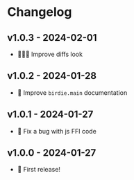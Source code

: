 # Changelog

## v1.0.3 - 2024-02-01

- 🧑🏻‍💻 Improve diffs look

## v1.0.2 - 2024-01-28

- 📝 Improve `birdie.main` documentation

## v1.0.1 - 2024-01-27

- 🐛 Fix a bug with js FFI code

## v1.0.0 - 2024-01-27

- 🎉 First release!

